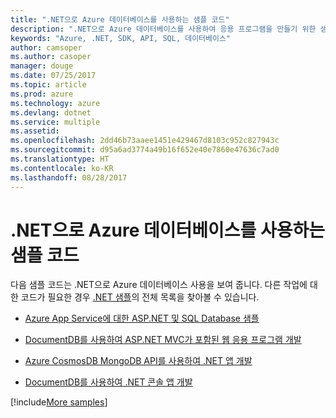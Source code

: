 ```yaml
---
title: ".NET으로 Azure 데이터베이스를 사용하는 샘플 코드"
description: ".NET으로 Azure 데이터베이스를 사용하여 응용 프로그램을 만들기 위한 샘플 코드 얻기"
keywords: "Azure, .NET, SDK, API, SQL, 데이터베이스"
author: camsoper
ms.author: casoper
manager: douge
ms.date: 07/25/2017
ms.topic: article
ms.prod: azure
ms.technology: azure
ms.devlang: dotnet
ms.service: multiple
ms.assetid: 
ms.openlocfilehash: 2dd46b73aaee1451e429467d8103c952c827943c
ms.sourcegitcommit: d95a6ad3774a49b16f652e40e7860e47636c7ad0
ms.translationtype: HT
ms.contentlocale: ko-KR
ms.lasthandoff: 08/28/2017
---
```

# <a name="sample-code-for-using-azure-databases-with-net"></a>.NET으로 Azure 데이터베이스를 사용하는 샘플 코드

다음 샘플 코드는 .NET으로 Azure 데이터베이스 사용을 보여 줍니다. 다른 작업에 대한 코드가 필요한 경우 [.NET 샘플](https://azure.microsoft.com/resources/samples/?term=dotnet)의 전체 목록을 찾아볼 수 있습니다.

- [Azure App Service에 대한 ASP.NET 및 SQL Database 샘플](https://azure.microsoft.com/resources/samples/dotnet-sqldb-tutorial/)

- [DocumentDB를 사용하여 ASP.NET MVC가 포함된 웹 응용 프로그램 개발](https://azure.microsoft.com/resources/samples/documentdb-dotnet-todo-app/)

- [Azure CosmosDB MongoDB API를 사용하여 .NET 앱 개발](https://azure.microsoft.com/resources/samples/azure-cosmos-db-mongodb-dotnet-getting-started/)

- [DocumentDB를 사용하여 .NET 콘솔 앱 개발](https://azure.microsoft.com/resources/samples/documentdb-dotnet-getting-started/)

[!include[More samples](includes/more-samples.md)]
